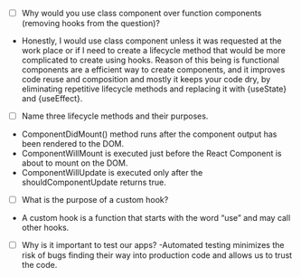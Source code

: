 - [ ] Why would you use class component over function components (removing hooks from the question)?
- Honestly, I would use class component unless it was requested at the work place or if I need to create a lifecycle method that would be more complicated to create using hooks. Reason of this being is functional components are a efficient way to create components, and it improves code reuse and composition and mostly it keeps your code dry, by eliminating repetitive lifecycle methods and replacing it with {useState} and {useEffect}.

- [ ] Name three lifecycle methods and their purposes.
- ComponentDidMount() method runs after the component output has been rendered to the DOM.
- ComponentWillMount is executed just before the React Component is about to mount on the DOM.
- ComponentWillUpdate is executed only after the shouldComponentUpdate returns true. 

- [ ] What is the purpose of a custom hook?
- A custom hook is a function that starts with the word “use” and may call other hooks.

- [ ] Why is it important to test our apps?
-Automated testing minimizes the risk of bugs finding their way into production code and allows us to trust the code.